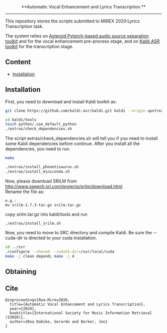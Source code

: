 <div align="center">
**Automatic Vocal Enhancement and Lyrics Transcription.**


</div>

--------------------------------------------------------------------------------

This repository stores the scripts submitted to MIREX 2020:Lyrics Transcription task.

The system relies on [Asteroid Pytorch-based audio source separation toolkit](https://github.com/mpariente/asteroid) and
for the vocal enhancement pre-process stage, and on [Kaldi ASR toolkit](http://kaldi-asr.org/) for the transcription stage. 

## Content
- [Installation](#installation)


## Installation
First, you need to download and install Kaldi toolkit as:
```bash
git clone https://github.com/kaldi-asr/kaldi.git kaldi --origin upstream

cd kaldi/tools
touch python/.use_default_python
./extras/check_dependencies.sh
```
The script extras/check_dependencies.sh will tell you if you need to install some Kaldi dependencies before continue.
After you install all the dependencies, you need to run.
```bash
make

./extras/install_phonetisaurus.sh
./extras/install_miniconda.sh
```  
Now, please download SRILM from http://www.speech.sri.com/projects/srilm/download.html.  
Rename the file as:
```
e.g.:
mv srilm-1.7.3.tar.gz srilm.tar.gz
```
copy srilm.tar.gz into kaldi/tools and run 
```
./extras/install_srilm.sh
```
Now, you need to move to SRC directory and compile Kaldi.
Be sure the --cuda-dir is directed to your cuda installation.
```bash
cd ../scr
./configure --shared --cudatk-dir=/usr/local/cuda
make -j clean depend; make -j 4
```

## Obtaining 



## Cite
```
@inproceedings{Roa-Mirex2020,
  title={Automatic Vocal Enhancement and Lyrics Transcription},
  year={2020},
  booktitle={International Society for Music Information Retrieval (ISMIR)},
  author={Roa Dabike, Gerardo and Barker, Jon}
}
```
